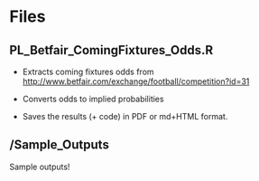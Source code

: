 Files
==================

PL_Betfair_ComingFixtures_Odds.R
------------------

- Extracts coming fixtures odds from 
http://www.betfair.com/exchange/football/competition?id=31

- Converts odds to implied probabilities

- Saves the results (+ code) in PDF or md+HTML format.

/Sample_Outputs
------------------

Sample outputs!
